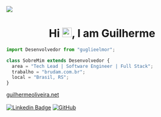 ![](https://komarev.com/ghpvc/?username=guglieelmor&color=006bed)
<h1 align = "center"> Hi <img src="https://media.giphy.com/media/hvRJCLFzcasrR4ia7z/giphy.gif" width="25px">, I am Guilherme</h1>

```js
import Desenvolvedor from "guglieelmor";

class SobreMim extends Desenvolvedor {
  area = "Tech Lead | Software Engineer | Full Stack";
  trabalho = "brudam.com.br";
  local = "Brasil, RS"; 
}
```
[guilhermeoliveira.net](https://www.guilhermeoliveira.net/)
<br /> 
<br /> 
[![Linkedin Badge](https://img.shields.io/badge/-guglieelmor-blue?style=flat-square&logo=Linkedin&logoColor=white&link=https://www.linkedin.com/in/guglieelmor/)](https://www.linkedin.com/in/guglieelmor/)
[![GitHub](https://img.shields.io/github/followers/guglieelmor?label=follow&style=social)](https://www.linkedin.com/in/guglieelmor/)
